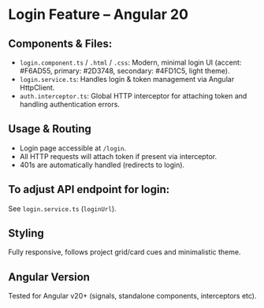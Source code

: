 # Login Feature – Angular 20

## Components & Files:
- `login.component.ts` / `.html` / `.css`: Modern, minimal login UI (accent: #F6AD55, primary: #2D3748, secondary: #4FD1C5, light theme).
- `login.service.ts`: Handles login & token management via Angular HttpClient.
- `auth.interceptor.ts`: Global HTTP interceptor for attaching token and handling authentication errors.

## Usage & Routing

- Login page accessible at `/login`.
- All HTTP requests will attach token if present via interceptor.
- 401s are automatically handled (redirects to login).

## To adjust API endpoint for login:
See `login.service.ts` (`loginUrl`).

## Styling

Fully responsive, follows project grid/card cues and minimalistic theme.

## Angular Version

Tested for Angular v20+ (signals, standalone components, interceptors etc).
